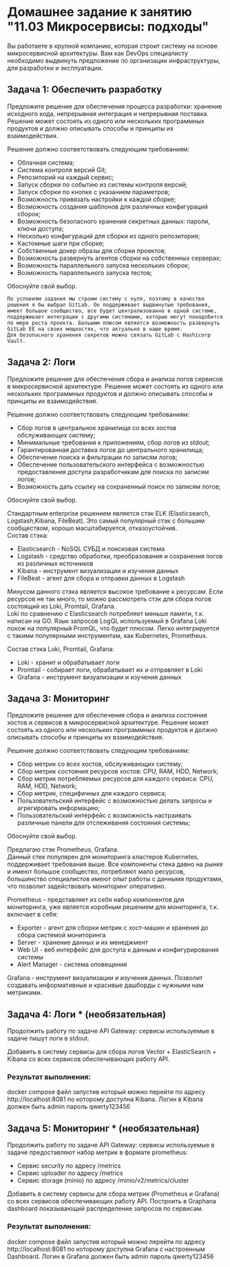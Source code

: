 # Домашнее задание к занятию "11.03 Микросервисы: подходы"

Вы работаете в крупной компанию, которая строит систему на основе микросервисной архитектуры.
Вам как DevOps специалисту необходимо выдвинуть предложение по организации инфраструктуры, для разработки и эксплуатации.


## Задача 1: Обеспечить разработку

Предложите решение для обеспечения процесса разработки: хранение исходного кода, непрерывная интеграция и непрерывная поставка. 
Решение может состоять из одного или нескольких программных продуктов и должно описывать способы и принципы их взаимодействия.

Решение должно соответствовать следующим требованиям:
- Облачная система;
- Система контроля версий Git;
- Репозиторий на каждый сервис;
- Запуск сборки по событию из системы контроля версий;
- Запуск сборки по кнопке с указанием параметров;
- Возможность привязать настройки к каждой сборке;
- Возможность создания шаблонов для различных конфигураций сборок;
- Возможность безопасного хранения секретных данных: пароли, ключи доступа;
- Несколько конфигураций для сборки из одного репозитория;
- Кастомные шаги при сборке;
- Собственные докер образы для сборки проектов;
- Возможность развернуть агентов сборки на собственных серверах;
- Возможность параллельного запуска нескольких сборок;
- Возможность параллельного запуска тестов;

Обоснуйте свой выбор.

```
По условиям задания мы строим систему с нуля, поэтому в качестве решения я бы выбрал GitLab. Он поддерживает выдвинутые требования, имеет большое сообщество, все будет централизованно в одной системе, поддерживает интеграции с другими системами, которые могут понадобится по мере роста проекта. Большим плюсом является возможность развернуть GitLab EE на своих мощностях, что актуально в наше время.
Для безопасного хранения секретов можно связать GitLab с Hashicorp Vault.
```

## Задача 2: Логи

Предложите решение для обеспечения сбора и анализа логов сервисов в микросервисной архитектуре.
Решение может состоять из одного или нескольких программных продуктов и должно описывать способы и принципы их взаимодействия.

Решение должно соответствовать следующим требованиям:
- Сбор логов в центральное хранилище со всех хостов обслуживающих систему;
- Минимальные требования к приложениям, сбор логов из stdout;
- Гарантированная доставка логов до центрального хранилища;
- Обеспечение поиска и фильтрации по записям логов;
- Обеспечение пользовательского интерфейса с возможностью предоставления доступа разработчикам для поиска по записям логов;
- Возможность дать ссылку на сохраненный поиск по записям логов;

Обоснуйте свой выбор.

Стандартным enterprise решением является стэк ELK (Elasticsearch, Logstash,Kibana, FileBeat). Это самый популярный стэк с большим сообществом, хорошо масштабируется, отказоустойчив.  
Состав стэка:

* Elasticsearch - NoSQL СУБД и поисковая система
* Logstash - средство обработки, преобразования и сохранения логов из различных источников
* Kibana - инструмент визуализации и изучения данных
* FileBeat - агент для сбора и отправки данных в Logstash

Минусом данного стэка является высокое требование к ресурсам. Если ресурсов не так много, то можно рассмотреть стэк для сбора логов состоящий из Loki, Promtail, Grafana.   
Loki по сравнению с Elasticsearch потребляет меньше памяти, т.к. написан на GO. Язык запросов LogQL используемый в Grafana Loki похож на популярный PromQL, что будет плюсом. Легко интегрируется с такими популярными инструментам, как Kubernetes, Prometheus.

Состав стэка Loki, Promtail, Grafana:
* Loki - хранит и обрабатывает логи
* Promtail - собирает логи, обрабатывает их и отправляет в Loki
* Grafana - инструмент визуализации и изучения данных

## Задача 3: Мониторинг

Предложите решение для обеспечения сбора и анализа состояния хостов и сервисов в микросервисной архитектуре.
Решение может состоять из одного или нескольких программных продуктов и должно описывать способы и принципы их взаимодействия.

Решение должно соответствовать следующим требованиям:
- Сбор метрик со всех хостов, обслуживающих систему;
- Сбор метрик состояния ресурсов хостов: CPU, RAM, HDD, Network;
- Сбор метрик потребляемых ресурсов для каждого сервиса: CPU, RAM, HDD, Network;
- Сбор метрик, специфичных для каждого сервиса;
- Пользовательский интерфейс с возможностью делать запросы и агрегировать информацию;
- Пользовательский интерфейс с возможность настраивать различные панели для отслеживания состояния системы;

Обоснуйте свой выбор.

Предлагаю стэк Prometheus, Grafana.  
Данный стек популярен для мониторинга кластеров Kubernetes, поддерживает требования выше. Все компоненты стека давно на рынке и имеют большое сообщество, потребляют мало ресурсов, большинство специалистов имеют опыт работы с данными продуктами, что позволит задействовать мониторинг оперативно.

Prometheus - представляет из себя набор компонентов для мониторинга, уже является коробным решением для мониторинга, т.к. включает в себя:

* Exporter - агент для сборки метрик с хост-машин и хранения до сбора системой мониторинга
* Server - хранение данных и их менеджмент
* Web UI - веб интерфейс для доступа к данным и конфигурирования системы
* Alert Manager - система оповещения

Grafana - инструмент визуализации и изучения данных. Позволит создавать информативные и красивые дашборды с нужными нам метриками.

## Задача 4: Логи * (необязательная)

Продолжить работу по задаче API Gateway: сервисы используемые в задаче пишут логи в stdout. 

Добавить в систему сервисы для сбора логов Vector + ElasticSearch + Kibana со всех сервисов обеспечивающих работу API.

### Результат выполнения: 

docker compose файл запустив который можно перейти по адресу http://localhost:8081 по которому доступна Kibana.
Логин в Kibana должен быть admin пароль qwerty123456


## Задача 5: Мониторинг * (необязательная)

Продолжить работу по задаче API Gateway: сервисы используемые в задаче предоставляют набор метрик в формате prometheus:

- Сервис security по адресу /metrics
- Сервис uploader по адресу /metrics
- Сервис storage (minio) по адресу /minio/v2/metrics/cluster

Добавить в систему сервисы для сбора метрик (Prometheus и Grafana) со всех сервисов обеспечивающих работу API.
Построить в Graphana dashboard показывающий распределение запросов по сервисам.

### Результат выполнения: 

docker compose файл запустив который можно перейти по адресу http://localhost:8081 по которому доступна Grafana с настроенным Dashboard.
Логин в Grafana должен быть admin пароль qwerty123456
